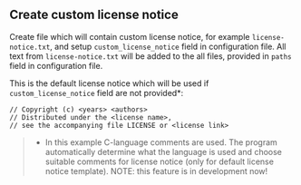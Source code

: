 ## Create custom license notice

Create file which will contain custom license notice, for example `license-notice.txt`,
and setup `custom_license_notice` field in configuration file. All text from `license-notice.txt`
will be added to the all files, provided in `paths` field in configuration file.

This is the default license notice which will be used if `custom_license_notice` field
are not provided*:
```text
// Copyright (c) <years> <authors>
// Distributed under the <license name>,
// see the accompanying file LICENSE or <license link>
```

> * In this example C-language comments are used. The program automatically determine what
the language is used and choose suitable comments for license notice (only for default
license notice template). NOTE: this feature is in development now!
